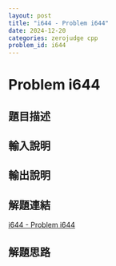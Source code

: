 ```yaml
---
layout: post
title: "i644 - Problem i644"
date: 2024-12-20
categories: zerojudge cpp
problem_id: i644
---
```


# Problem i644

## 題目描述



## 輸入說明



## 輸出說明



## 解題連結

[i644 - Problem i644](https://zerojudge.tw/ShowProblem?problemid=i644)

## 解題思路

